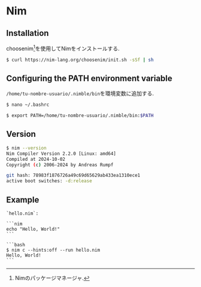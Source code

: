 # Nim

## Installation

choosenim[^1]を使用してNimをインストールする.

```bash
$ curl https://nim-lang.org/choosenim/init.sh -sSf | sh
```

## Configuring the PATH environment variable

`/home/tu-nombre-usuario/.nimble/bin`を環境変数に追加する.

```bash
$ nano ~/.bashrc
```

```bash
$ export PATH=/home/tu-nombre-usuario/.nimble/bin:$PATH
```

## Version

```bash
$ nim --version
Nim Compiler Version 2.2.0 [Linux: amd64]
Compiled at 2024-10-02
Copyright (c) 2006-2024 by Andreas Rumpf

git hash: 78983f1876726a49c69d65629ab433ea1310ece1
active boot switches: -d:release
```

## Example

````{tab} Code
`hello.nim`:

```nim
echo "Hello, World!"
```
````

````{tab} Terminal
```bash
$ nim c --hints:off --run hello.nim
Hello, World!
```
````

[^1]: Nimのパッケージマネージャ.
